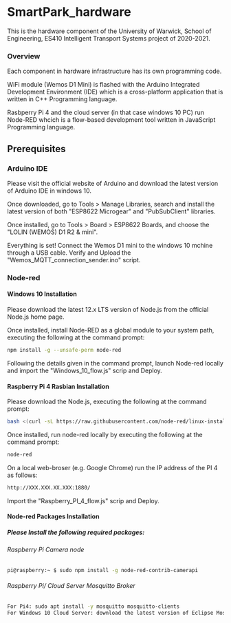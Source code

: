 # SmartPark_hardware

This is the hardware component of the University of Warwick, School of Engineering, ES410 Intelligent Transport Systems project of 2020-2021.

### Overview
Each component in hardware infrastructure has its own programming code. 

WiFi module (Wemos D1 Mini) is flashed with the Arduino Integrated Development Environment (IDE) which is a cross-platform application that is written in C++ Programming language. 

Rasbperry Pi 4 and the cloud server (in that case windows 10 PC) run Node-RED whcich is a flow-based development tool written in JavaScript Programming language.

## Prerequisites

### Arduino IDE
Please visit the official website of Arduino and download the latest version of Arduino IDE in windows 10.

Once downloaded, go to Tools > Manage Libraries, search and install the latest version of both "ESP8622 Microgear" and "PubSubClient" libraries.

Once installed, go to Tools > Board > ESP8622 Boards, and choose the "LOLIN (WEMOS) D1 R2 & mini".

Everything is set! Connect the Wemos D1 mini to the windows 10 mchine through a USB cable. Verify and Upload the "Wemos_MQTT_connection_sender.ino" script.

### Node-red
#### Windows 10 Installation
Please download the latest 12.x LTS version of Node.js from the official Node.js home page. 

Once installed, install Node-RED as a global module to your system path, executing the following at the command prompt:
```sh
npm install -g --unsafe-perm node-red
  ```
Following the details given in the command prompt, launch Node-red locally and import the "Windows_10_flow.js" scrip and Deploy.

#### Raspberry Pi 4 Rasbian Installation
Please download the Node.js, executing the following at the command prompt:
```sh
bash <(curl -sL https://raw.githubusercontent.com/node-red/linux-installers/master/deb/update-nodejs-and-nodered)
  ```
Once installed, run node-red locally by executing the following at the command prompt:
```sh
node-red
  ```
On a local web-broser (e.g. Google Chrome) run the IP address of the PI 4 as follows:
```sh
http://XXX.XXX.XX.XXX:1880/
  ```
Import the "Raspberry_PI_4_flow.js" scrip and Deploy.

#### Node-red Packages Installation
##### Please Install the following required packages:
###### Raspberry Pi Camera node
```sh
pi@raspberry:~ $ sudo npm install -g node-red-contrib-camerapi
  ```
###### Raspberry Pi/ Cloud Server Mosquitto Broker
```sh
For Pi4: sudo apt install -y mosquitto mosquitto-clients
For Windows 10 Cloud Server: download the latest version of Eclipse Mosquitto from https://mosquitto.org/download/
  ```
